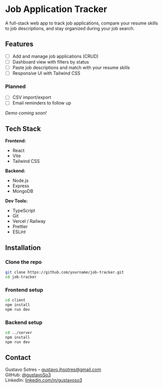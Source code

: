 # Job Application Tracker

A full-stack web app to track job applications, compare your resume skills to job descriptions, and stay organized during your job search.

## Features

- [ ] Add and manage job applications (CRUD)
- [ ] Dashboard view with filters by status
- [ ] Paste job descriptions and match with your resume skills
- [ ] Responsive UI with Tailwind CSS

### Planned

- [ ] CSV import/export
- [ ] Email reminders to follow up

_Demo coming soon!_

## Tech Stack

**Frontend:**

- React
- Vite
- Tailwind CSS

**Backend:**

- Node.js
- Express
- MongoDB

**Dev Tools:**

- TypeScript
- Git
- Vercel / Railway
- Prettier
- ESLint

## Installation

### Clone the repo

```bash
git clone https://github.com/yourname/job-tracker.git
cd job-tracker
```

### Frontend setup

```bash
cd client
npm install
npm run dev
```

### Backend setup

```bash
cd ../server
npm install
npm run dev
```

## Contact

Gustavo Sotres – [gustavo.jhsotres@gmail.com](mailto:gustavo.jhsotres@gmail.com)  
GitHub: [@gustavoSo3](https://github.com/gustavoSo3)  
LinkedIn: [linkedin.com/in/gustavoso3](https://linkedin.com/in/gustavoso3)
